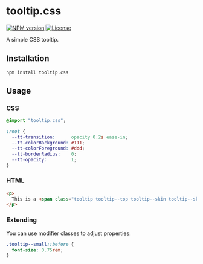 # tooltip.css

[![NPM version][npm-img]][npm-url]
[![License][license-img]][license-url]

A simple CSS tooltip.

## Installation

```
npm install tooltip.css
```

## Usage

### CSS

``` css
@import "tooltip.css";

:root {
  --tt-transition:      opacity 0.2s ease-in;
  --tt-colorBackground: #111;
  --tt-colorForeground: #ddd;
  --tt-borderRadius:    0;
  --tt-opacity:         1;
}
```

### HTML

``` html
<p>
  This is a <span class="tooltip tooltip--top tooltip--skin tooltip--skin--top" data-tooltip="This is a tooltip">sentence</span>.
</p>
```

### Extending

You can use modifier classes to adjust properties:

``` css
.tooltip--small::before {
  font-size: 0.75rem;
}
```

[npm-img]: https://img.shields.io/npm/v/tooltip.css.svg?style=flat-square
[npm-url]: https://npmjs.org/package/tooltip.css
[license-img]: http://img.shields.io/npm/l/tooltip.css.svg?style=flat-square
[license-url]: LICENSE
